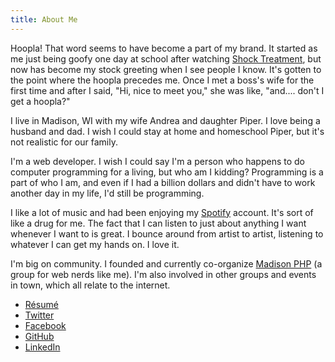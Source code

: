 ```yaml
---
title: About Me
---
```


Hoopla! That word seems to have become a part of my brand. It started as me just being goofy one day at school after watching [Shock Treatment](http://www.amazon.com/dp/B000G6BLGK/), but now has become my stock greeting when I see people I know. It's gotten to the point where the hoopla precedes me. Once I met a boss's wife for the first time and after I said, "Hi, nice to meet you," she was like, "and.... don't I get a hoopla?"

I live in Madison, WI with my wife Andrea and daughter Piper. I love being a husband and dad. I wish I could stay at home and homeschool Piper, but it's not realistic for our family.

I'm a web developer. I wish I could say I'm a person who happens to do computer programming for a living, but who am I kidding? Programming is a part of who I am, and even if I had a billion dollars and didn't have to work another day in my life, I'd still be programming.

I like a lot of music and had been enjoying my [Spotify](https://open.spotify.com/user/1285501863) account. It's sort of like a drug for me. The fact that I can listen to just about anything I want whenever I want to is great. I bounce around from artist to artist, listening to whatever I can get my hands on. I love it.

I'm big on community. I founded and currently co-organize [Madison PHP](http://www.madisonphp.com/) (a group for web nerds like me). I'm also involved in other groups and events in town, which all relate to the internet.

*  [Résumé](/my-resume/)
*  [Twitter](https://twitter.com/andrewshell)
*  [Facebook](https://www.facebook.com/andrew.shell)
*  [GitHub](https://github.com/andrewshell)
*  [LinkedIn](https://www.linkedin.com/in/andrewshell/)
